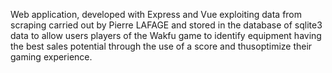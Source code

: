 Web application, developed with Express and Vue exploiting data from scraping carried out by Pierre LAFAGE 
and stored in the database of sqlite3 data to allow users players of the Wakfu game to identify equipment having
the best sales potential through the use of a score and thusoptimize their gaming experience.
